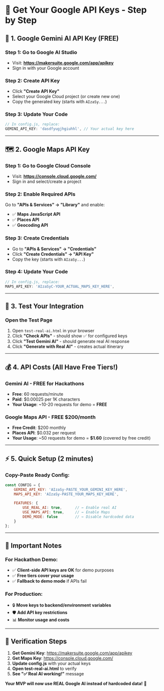 # 🔑 Get Your Google API Keys - Step by Step

## 🤖 1. Google Gemini AI API Key (FREE)

### Step 1: Go to Google AI Studio
- Visit: **https://makersuite.google.com/app/apikey**
- Sign in with your Google account

### Step 2: Create API Key
- Click **"Create API Key"**
- Select your Google Cloud project (or create new one)
- Copy the generated key (starts with `AIzaSy...`)

### Step 3: Update Your Code
```javascript
// In config.js, replace:
GEMINI_API_KEY: 'dasdfyugjhgiuhhl', // Your actual key here
```

---

## 🗺️ 2. Google Maps API Key

### Step 1: Go to Google Cloud Console
- Visit: **https://console.cloud.google.com/**
- Sign in and select/create a project

### Step 2: Enable Required APIs
Go to **"APIs & Services" → "Library"** and enable:
- ✅ **Maps JavaScript API**
- ✅ **Places API**
- ✅ **Geocoding API**

### Step 3: Create Credentials
- Go to **"APIs & Services" → "Credentials"**
- Click **"Create Credentials" → "API Key"**
- Copy the key (starts with `AIzaSy...`)

### Step 4: Update Your Code
```javascript
// In config.js, replace:
MAPS_API_KEY: 'AIzaSyC-YOUR_ACTUAL_MAPS_KEY_HERE',
```

---

## 🧪 3. Test Your Integration

### Open the Test Page
1. Open `test-real-ai.html` in your browser
2. Click **"Check APIs"** - should show ✅ for configured keys
3. Click **"Test Gemini AI"** - should generate real AI response
4. Click **"Generate with Real AI"** - creates actual itinerary

---

## 💰 4. API Costs (All Have Free Tiers!)

### Gemini AI - FREE for Hackathons
- **Free**: 60 requests/minute
- **Paid**: $0.00025 per 1K characters
- **Your Usage**: ~10-20 requests for demo = **FREE**

### Google Maps API - FREE $200/month
- **Free Credit**: $200 monthly
- **Places API**: $0.032 per request  
- **Your Usage**: ~50 requests for demo = **$1.60** (covered by free credit)

---

## ⚡ 5. Quick Setup (2 minutes)

### Copy-Paste Ready Config:
```javascript
const CONFIG = {
    GEMINI_API_KEY: 'AIzaSy-PASTE_YOUR_GEMINI_KEY_HERE',
    MAPS_API_KEY: 'AIzaSy-PASTE_YOUR_MAPS_KEY_HERE',
    
    FEATURES: {
        USE_REAL_AI: true,      // ← Enable real AI
        USE_MAPS_API: true,     // ← Enable Maps
        DEMO_MODE: false        // ← Disable hardcoded data
    }
};
```

---

## 🚨 Important Notes

### For Hackathon Demo:
- ✅ **Client-side API keys are OK** for demo purposes
- ✅ **Free tiers cover your usage**
- ✅ **Fallback to demo mode** if APIs fail

### For Production:
- 🔒 **Move keys to backend/environment variables**
- 🛡️ **Add API key restrictions**
- 📊 **Monitor usage and costs**

---

## 🎯 Verification Steps

1. **Get Gemini Key**: https://makersuite.google.com/app/apikey
2. **Get Maps Key**: https://console.cloud.google.com/
3. **Update config.js** with your actual keys
4. **Open test-real-ai.html** to verify
5. **See "✅ Real AI working!"** message

**Your MVP will now use REAL Google AI instead of hardcoded data!** 🚀
